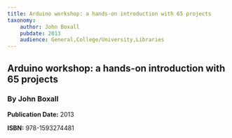 ```yaml
---
title: Arduino workshop: a hands-on introduction with 65 projects
taxonomy:
	author: John Boxall
	pubdate: 2013
	audience: General,College/University,Libraries
---
```

## Arduino workshop: a hands-on introduction with 65 projects
### By John Boxall


**Publication Date:** 2013

**ISBN:** 978-1593274481